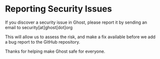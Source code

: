 # Reporting Security Issues

If you discover a security issue in Ghost, please report it by sending an email to security[at]ghost[dot]org

This will allow us to assess the risk, and make a fix available before we add a bug report to the GitHub repository.

Thanks for helping make Ghost safe for everyone.
